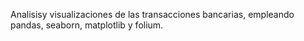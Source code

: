 Analisisy visualizaciones de las transacciones bancarias, empleando pandas, seaborn, matplotlib y folium.
